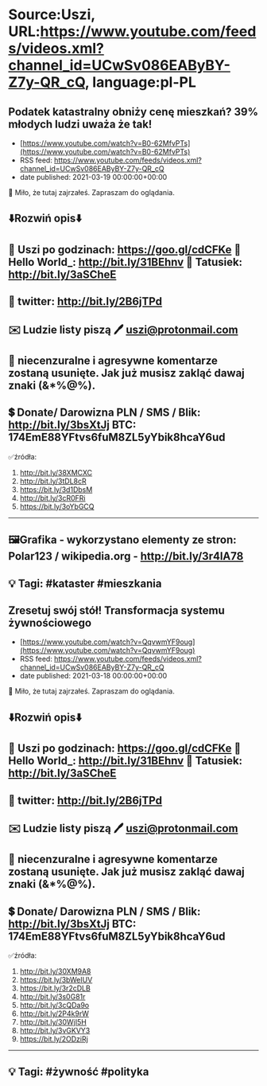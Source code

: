 # Source:Uszi, URL:https://www.youtube.com/feeds/videos.xml?channel_id=UCwSv086EAByBY-Z7y-QR_cQ, language:pl-PL

## Podatek katastralny obniży cenę mieszkań? 39% młodych ludzi uważa że tak!
 - [https://www.youtube.com/watch?v=B0-62MfvPTs](https://www.youtube.com/watch?v=B0-62MfvPTs)
 - RSS feed: https://www.youtube.com/feeds/videos.xml?channel_id=UCwSv086EAByBY-Z7y-QR_cQ
 - date published: 2021-03-19 00:00:00+00:00

🤪 Miło, że tutaj zajrzałeś.  Zapraszam do oglądania.

⬇️Rozwiń opis⬇️
------------------------------------------------------------
👀 Uszi po godzinach: https://goo.gl/cdCFKe
👀 Hello World_: http://bit.ly/31BEhnv
👀 Tatusiek: http://bit.ly/3aSCheE
------------------------------------------------------------
👀 twitter: http://bit.ly/2B6jTPd
------------------------------------------------------------
✉️ Ludzie listy piszą 
🖊️ uszi@protonmail.com
------------------------------------------------------------
👺 niecenzuralne i agresywne komentarze zostaną usunięte.  Jak już musisz zakląć dawaj znaki (&*%@%).
------------------------------------------------------------
💲 Donate/ Darowizna
PLN / SMS / Blik: http://bit.ly/3bsXtJj
BTC: 174EmE88YFtvs6fuM8ZL5yYbik8hcaY6ud
-------------------------------------------------------------
✅źródła:
1. http://bit.ly/38XMCXC
2. http://bit.ly/3tDL8cR
3. https://bit.ly/3d1DbsM
4. http://bit.ly/3cR0FRi
5. https://bit.ly/3oYbGCQ
---------------------------------------------------------------
🖼Grafika - wykorzystano elementy ze stron: 
Polar123 / wikipedia.org - http://bit.ly/3r4lA78
---------------------------------------------------------------
💡 Tagi: #kataster #mieszkania
--------------------------------------------------------------

## Zresetuj swój stół! Transformacja systemu żywnościowego
 - [https://www.youtube.com/watch?v=QqvwmYF9oug](https://www.youtube.com/watch?v=QqvwmYF9oug)
 - RSS feed: https://www.youtube.com/feeds/videos.xml?channel_id=UCwSv086EAByBY-Z7y-QR_cQ
 - date published: 2021-03-18 00:00:00+00:00

🤪 Miło, że tutaj zajrzałeś.  Zapraszam do oglądania.

⬇️Rozwiń opis⬇️
------------------------------------------------------------
👀 Uszi po godzinach: https://goo.gl/cdCFKe
👀 Hello World_: http://bit.ly/31BEhnv
👀 Tatusiek: http://bit.ly/3aSCheE
------------------------------------------------------------
👀 twitter: http://bit.ly/2B6jTPd
------------------------------------------------------------
✉️ Ludzie listy piszą 
🖊️ uszi@protonmail.com
------------------------------------------------------------
👺 niecenzuralne i agresywne komentarze zostaną usunięte.  Jak już musisz zakląć dawaj znaki (&*%@%).
------------------------------------------------------------
💲 Donate/ Darowizna
PLN / SMS / Blik: http://bit.ly/3bsXtJj
BTC: 174EmE88YFtvs6fuM8ZL5yYbik8hcaY6ud
-------------------------------------------------------------
✅źródła:
1. http://bit.ly/30XM9A8
2. https://bit.ly/3bWeIUV
3. https://bit.ly/3r2cDLB
4. http://bit.ly/3s0G81r
5. http://bit.ly/3cQDa9o
6. http://bit.ly/2P4k9rW
7. http://bit.ly/30WjI5H
8. http://bit.ly/3vGKVY3
9. https://bit.ly/2ODziRj
---------------------------------------------------------------
💡 Tagi: #żywność #polityka
--------------------------------------------------------------

